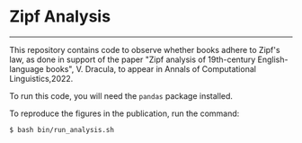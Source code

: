 # Zipf Analysis
---
This repository contains code to observe whether books adhere to Zipf's law, as done in support of the paper "Zipf analysis of 19th-century English-language books", V. Dracula, to appear in Annals of Computational Linguistics,2022.

To run this code, you will need the `pandas` package installed.

To reproduce the figures in the publication, run the command:
```bash
$ bash bin/run_analysis.sh
```